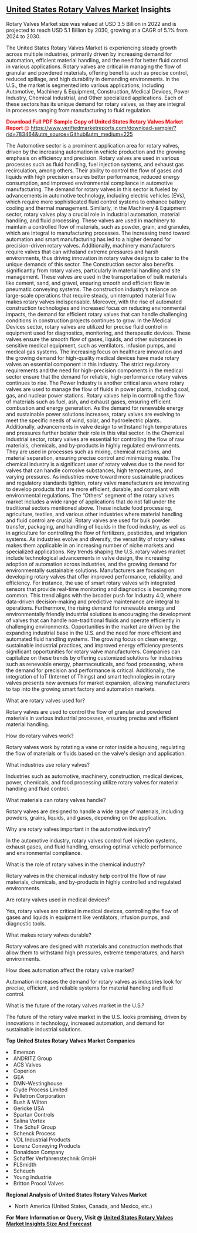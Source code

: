 <h2><a href="https://www.verifiedmarketreports.com/download-sample/?rid=783464&amp;utm_source=Github&amp;utm_medium=225" target="_blank">United States Rotary Valves Market</a> Insights</h2><p>Rotary Valves Market size was valued at USD 3.5 Billion in 2022 and is projected to reach USD 5.1 Billion by 2030, growing at a CAGR of 5.1% from 2024 to 2030.</p><p><p>The United States Rotary Valves Market is experiencing steady growth across multiple industries, primarily driven by increasing demand for automation, efficient material handling, and the need for better fluid control in various applications. Rotary valves are critical in managing the flow of granular and powdered materials, offering benefits such as precise control, reduced spillage, and high durability in demanding environments. In the U.S., the market is segmented into various applications, including Automotive, Machinery & Equipment, Construction, Medical Devices, Power Industry, Chemical Industrial, and Other specialized applications. Each of these sectors has its unique demand for rotary valves, as they are integral in processes ranging from manufacturing to fluid regulation. <p><span class=""><span style="color: #ff0000;"><strong>Download Full PDF Sample Copy of United States Rotary Valves Market Report</strong> @ </span><a href="https://www.verifiedmarketreports.com/download-sample/?rid=783464&amp;utm_source=Github&amp;utm_medium=225" target="_blank">https://www.verifiedmarketreports.com/download-sample/?rid=783464&amp;utm_source=Github&amp;utm_medium=225</a></span></p> The Automotive sector is a prominent application area for rotary valves, driven by the increasing automation in vehicle production and the growing emphasis on efficiency and precision. Rotary valves are used in various processes such as fluid handling, fuel injection systems, and exhaust gas recirculation, among others. Their ability to control the flow of gases and liquids with high precision ensures better performance, reduced energy consumption, and improved environmental compliance in automotive manufacturing. The demand for rotary valves in this sector is fueled by advancements in automotive technology, including electric vehicles (EVs), which require more sophisticated fluid control systems to enhance battery cooling and thermal management. Similarly, in the Machinery & Equipment sector, rotary valves play a crucial role in industrial automation, material handling, and fluid processing. These valves are used in machinery to maintain a controlled flow of materials, such as powder, grain, and granules, which are integral to manufacturing processes. The increasing trend toward automation and smart manufacturing has led to a higher demand for precision-driven rotary valves. Additionally, machinery manufacturers require valves that can withstand extreme pressures and harsh environments, thus driving innovation in rotary valve designs to cater to the unique demands of this sector. The Construction sector also benefits significantly from rotary valves, particularly in material handling and site management. These valves are used in the transportation of bulk materials like cement, sand, and gravel, ensuring smooth and efficient flow in pneumatic conveying systems. The construction industry’s reliance on large-scale operations that require steady, uninterrupted material flow makes rotary valves indispensable. Moreover, with the rise of automated construction technologies and increased focus on reducing environmental impacts, the demand for efficient rotary valves that can handle challenging conditions in construction projects continues to grow. In the Medical Devices sector, rotary valves are utilized for precise fluid control in equipment used for diagnostics, monitoring, and therapeutic devices. These valves ensure the smooth flow of gases, liquids, and other substances in sensitive medical equipment, such as ventilators, infusion pumps, and medical gas systems. The increasing focus on healthcare innovation and the growing demand for high-quality medical devices have made rotary valves an essential component in this industry. The strict regulatory requirements and the need for high-precision components in the medical sector ensure that the demand for reliable, high-performance rotary valves continues to rise. The Power Industry is another critical area where rotary valves are used to manage the flow of fluids in power plants, including coal, gas, and nuclear power stations. Rotary valves help in controlling the flow of materials such as fuel, ash, and exhaust gases, ensuring efficient combustion and energy generation. As the demand for renewable energy and sustainable power solutions increases, rotary valves are evolving to meet the specific needs of wind, solar, and hydroelectric plants. Additionally, advancements in valve design to withstand high temperatures and pressures further bolster their role in this vital sector. In the Chemical Industrial sector, rotary valves are essential for controlling the flow of raw materials, chemicals, and by-products in highly regulated environments. They are used in processes such as mixing, chemical reactions, and material separation, ensuring precise control and minimizing waste. The chemical industry is a significant user of rotary valves due to the need for valves that can handle corrosive substances, high temperatures, and varying pressures. As industries move toward more sustainable practices and regulatory standards tighten, rotary valve manufacturers are innovating to develop products that are more efficient, durable, and compliant with environmental regulations. The “Others” segment of the rotary valves market includes a wide range of applications that do not fall under the traditional sectors mentioned above. These include food processing, agriculture, textiles, and various other industries where material handling and fluid control are crucial. Rotary valves are used for bulk powder transfer, packaging, and handling of liquids in the food industry, as well as in agriculture for controlling the flow of fertilizers, pesticides, and irrigation systems. As industries evolve and diversify, the versatility of rotary valves makes them applicable in an increasing number of niche markets and specialized applications. Key trends shaping the U.S. rotary valves market include technological advancements in valve design, the increasing adoption of automation across industries, and the growing demand for environmentally sustainable solutions. Manufacturers are focusing on developing rotary valves that offer improved performance, reliability, and efficiency. For instance, the use of smart rotary valves with integrated sensors that provide real-time monitoring and diagnostics is becoming more common. This trend aligns with the broader push for Industry 4.0, where data-driven decision-making and predictive maintenance are integral to operations. Furthermore, the rising demand for renewable energy and environmentally friendly industrial solutions is encouraging the development of valves that can handle non-traditional fluids and operate efficiently in challenging environments. Opportunities in the market are driven by the expanding industrial base in the U.S. and the need for more efficient and automated fluid handling systems. The growing focus on clean energy, sustainable industrial practices, and improved energy efficiency presents significant opportunities for rotary valve manufacturers. Companies can capitalize on these trends by offering customized solutions for industries such as renewable energy, pharmaceuticals, and food processing, where the demand for precision and performance is critical. Additionally, the integration of IoT (Internet of Things) and smart technologies in rotary valves presents new avenues for market expansion, allowing manufacturers to tap into the growing smart factory and automation markets. <p>What are rotary valves used for?</p> <p>Rotary valves are used to control the flow of granular and powdered materials in various industrial processes, ensuring precise and efficient material handling.</p> <p>How do rotary valves work?</p> <p>Rotary valves work by rotating a vane or rotor inside a housing, regulating the flow of materials or fluids based on the valve's design and application.</p> <p>What industries use rotary valves?</p> <p>Industries such as automotive, machinery, construction, medical devices, power, chemicals, and food processing utilize rotary valves for material handling and fluid control.</p> <p>What materials can rotary valves handle?</p> <p>Rotary valves are designed to handle a wide range of materials, including powders, grains, liquids, and gases, depending on the application.</p> <p>Why are rotary valves important in the automotive industry?</p> <p>In the automotive industry, rotary valves control fuel injection systems, exhaust gases, and fluid handling, ensuring optimal vehicle performance and environmental compliance.</p> <p>What is the role of rotary valves in the chemical industry?</p> <p>Rotary valves in the chemical industry help control the flow of raw materials, chemicals, and by-products in highly controlled and regulated environments.</p> <p>Are rotary valves used in medical devices?</p> <p>Yes, rotary valves are critical in medical devices, controlling the flow of gases and liquids in equipment like ventilators, infusion pumps, and diagnostic tools.</p> <p>What makes rotary valves durable?</p> <p>Rotary valves are designed with materials and construction methods that allow them to withstand high pressures, extreme temperatures, and harsh environments.</p> <p>How does automation affect the rotary valve market?</p> <p>Automation increases the demand for rotary valves as industries look for precise, efficient, and reliable systems for material handling and fluid control.</p> <p>What is the future of the rotary valves market in the U.S.?</p> <p>The future of the rotary valve market in the U.S. looks promising, driven by innovations in technology, increased automation, and demand for sustainable industrial solutions.</p> </p><p><strong>Top United States Rotary Valves Market Companies</strong></p><div data-test-id=""><p><li>Emerson</li><li> ANDRITZ Group</li><li> ACS Valves</li><li> Coperion</li><li> GEA</li><li> DMN-Westinghouse</li><li> Clyde Process Limited</li><li> Pelletron Corporation</li><li> Bush & Wilton</li><li> Gericke USA</li><li> Spartan Controls</li><li> Salina Vortex</li><li> The SchuF Group</li><li> Schenck Process</li><li> VDL Industrial Products</li><li> Lorenz Conveying Products</li><li> Donaldson Company</li><li> Schaffer Verfahrenstechnik GmbH</li><li> FLSmidth</li><li> Scheuch</li><li> Young Industrie</li><li> Britton Procol Valves</li></p><div><strong>Regional Analysis of&nbsp;United States Rotary Valves Market</strong></div><ul><li dir="ltr"><p dir="ltr">North America&nbsp;(United States, Canada, and Mexico, etc.)</p></li></ul><p><strong>For More Information or Query, Visit @&nbsp;</strong><strong><a href="https://www.verifiedmarketreports.com/product/rotary-valves-market/?utm_source=Github&amp;utm_medium=225" target="_blank">United States Rotary Valves Market Insights Size And Forecast</a></strong></p></div>
